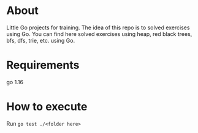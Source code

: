 # About
Little Go projects for training. The idea of this repo is to solved exercises using Go. You can find here solved exercises using heap, red black trees, bfs, dfs, trie, etc. using Go.

# Requirements
go 1.16

# How to execute
Run `go test ./<folder here>`
